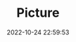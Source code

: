 ---
weight: 1
images:
- /images/edited/43.jpeg
title: Picture
date: 2022-10-24 22:59:53
tags:
- luminar
- work
---
